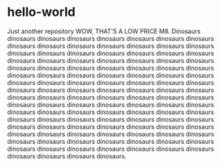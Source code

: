 # hello-world
Just another repository
WOW, THAT'S A LOW PRICE M8.
Dinosaurs dinosaurs dinosaurs dinosaurs dinosaurs dinosaurs dinosaurs dinosaurs dinosaurs dinosaurs dinosaurs dinosaurs dinosaurs dinosaurs dinosaurs dinosaurs dinosaurs dinosaurs dinosaurs dinosaurs dinosaurs dinosaurs dinosaurs dinosaurs dinosaurs dinosaurs dinosaurs dinosaurs dinosaurs dinosaurs dinosaurs dinosaurs dinosaurs dinosaurs dinosaurs dinosaurs dinosaurs dinosaurs dinosaurs dinosaurs dinosaurs dinosaurs dinosaurs dinosaurs dinosaurs dinosaurs dinosaurs dinosaurs dinosaurs dinosaurs dinosaurs dinosaurs dinosaurs dinosaurs dinosaurs dinosaurs dinosaurs dinosaurs dinosaurs dinosaurs dinosaurs dinosaurs dinosaurs dinosaurs dinosaurs dinosaurs dinosaurs dinosaurs dinosaurs dinosaurs dinosaurs dinosaurs dinosaurs dinosaurs dinosaurs dinosaurs dinosaurs dinosaurs dinosaurs dinosaurs dinosaurs dinosaurs dinosaurs dinosaurs dinosaurs dinosaurs dinosaurs dinosaurs dinosaurs dinosaurs dinosaurs dinosaurs dinosaurs dinosaurs dinosaurs dinosaurs dinosaurs dinosaurs dinosaurs dinosaurs dinosaurs dinosaurs dinosaurs dinosaurs dinosaurs dinosaurs dinosaurs dinosaurs dinosaurs dinosaurs dinosaurs dinosaurs dinosaurs dinosaurs dinosaurs dinosaurs dinosaurs.
